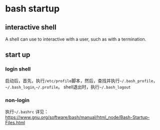 # bash startup

## interactive shell
A shell can use to interactive with a user, such as with a termination.

## start up
### login shell
启动后，首先，执行`/etc/profile`脚本，然后，查找并执行`~/.bash_profile`，`~/.bash_login`,`~/.profile`。
shell退出时，执行`~/.bash_logout`

### non-login
执行`~/.bashrc`
详见：https://www.gnu.org/software/bash/manual/html_node/Bash-Startup-Files.html

